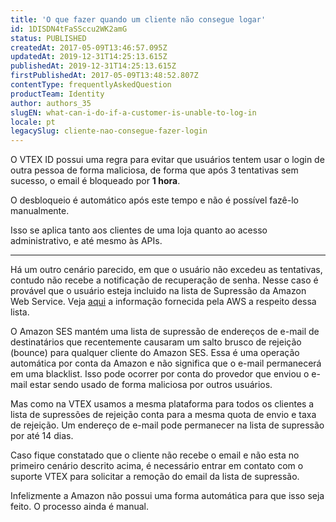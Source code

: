 ```yaml
---
title: 'O que fazer quando um cliente não consegue logar'
id: 1DISDN4tFaSSccu2WK2amG
status: PUBLISHED
createdAt: 2017-05-09T13:46:57.095Z
updatedAt: 2019-12-31T14:25:13.615Z
publishedAt: 2019-12-31T14:25:13.615Z
firstPublishedAt: 2017-05-09T13:48:52.807Z
contentType: frequentlyAskedQuestion
productTeam: Identity
author: authors_35
slugEN: what-can-i-do-if-a-customer-is-unable-to-log-in
locale: pt
legacySlug: cliente-nao-consegue-fazer-login
---
```


O VTEX ID possui uma regra para evitar que usuários tentem usar o login de outra pessoa de forma maliciosa, de forma que após 3 tentativas sem sucesso, o email é bloqueado por __1 hora__.

O desbloqueio é automático após este tempo e não é possível fazê-lo manualmente.

Isso se aplica tanto aos clientes de uma loja quanto ao acesso administrativo, e até mesmo às APIs.

---


Há um outro cenário parecido, em que o usuário não excedeu as tentativas, contudo não recebe a notificação de recuperação de senha. Nesse caso é provável que o usuário esteja incluido na lista de Supressão da Amazon Web Service. Veja [aqui](http://docs.aws.amazon.com/ses/latest/DeveloperGuide/remove-from-suppression-list.html) a informação fornecida pela AWS a respeito dessa lista.

O Amazon SES mantém uma lista de supressão de endereços de e-mail de destinatários que recentemente causaram um salto brusco de rejeição (bounce) para qualquer cliente do Amazon SES. Essa é uma operação automática por conta da Amazon e não significa que o e-mail permanecerá em uma blacklist. Isso pode ocorrer por conta do provedor que enviou o e-mail estar sendo usado de forma maliciosa por outros usuários.

Mas como na VTEX usamos a mesma plataforma para todos os clientes a lista de supressões de rejeição conta para a mesma quota de envio e taxa de rejeição. Um endereço de e-mail pode permanecer na lista de supressão por até 14 dias.

Caso fique constatado que o cliente não recebe o email e não esta no primeiro cenário descrito acima, é necessário entrar em contato com o suporte VTEX para solicitar a remoção do email da lista de supressão.

Infelizmente a Amazon não possui uma forma automática para que isso seja feito. O processo ainda é manual.
